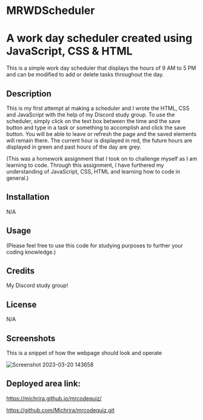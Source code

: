 # MRWDScheduler

# A work day scheduler created using JavaScript, CSS & HTML

This is a simple work day scheduler that displays the hours of 9 AM to 5 PM and can be modified to add or delete tasks throughout the day.

## Description 

This is my first attempt at making a scheduler and I wrote the HTML, CSS and JavaScript with the help of my Discord study group. To use the scheduler, simply click on the text box between the time and the save button and type in a task or something to accomplish and click the save button. You will be able to leave or refresh the page and the saved elements will remain there. The current hour is displayed in red, the future hours are displayed in green and past hours of the day are grey. 

(This was a homework assignment that I took on to challenge myself as I am learning to code. Through this assignment, I have furthered my understanding of JavaScript, CSS, HTML and learning how to code in general.)

## Installation

N/A

## Usage

(Please feel free to use this code for studying purposes to further your coding knowledge.)

## Credits

My Discord study group!

## License

N/A

## Screenshots 

This is a snippet of how the webpage should look and operate 

![Screenshot 2023-03-20 143658](https://user-images.githubusercontent.com/126362926/226472246-59831297-8553-40bf-984b-481760182f41.png)



## Deployed area link:
https://michrira.github.io/mrcodequiz/

https://github.com/Michrira/mrcodequiz.git
